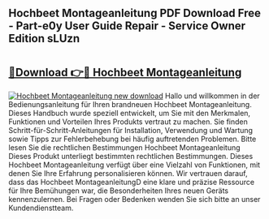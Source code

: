 ## Hochbeet Montageanleitung PDF Download Free - Part-e0y User Guide Repair - Service Owner Edition sLUzn

# <h2><a href="http://df8ahkr.blite.top/?on=Hochbeet+Montageanleitung">🔗Download 👉🔴 Hochbeet Montageanleitung</a></h2>

[![Hochbeet Montageanleitung new download](https://i.imgur.com/lujVjoI.png)](http://df8ahkr.blite.top/?on=Hochbeet+Montageanleitung)
Hallo und willkommen in der Bedienungsanleitung für Ihren brandneuen Hochbeet Montageanleitung. Dieses Handbuch wurde speziell entwickelt, um Sie mit den Merkmalen, Funktionen und Vorteilen Ihres Produkts vertraut zu machen. Sie finden Schritt-für-Schritt-Anleitungen für Installation, Verwendung und Wartung sowie Tipps zur Fehlerbehebung bei häufig auftretenden Problemen. Bitte lesen Sie die rechtlichen Bestimmungen Hochbeet Montageanleitung Dieses Produkt unterliegt bestimmten rechtlichen Bestimmungen. Dieses Hochbeet Montageanleitung verfügt über eine Vielzahl von Funktionen, mit denen Sie Ihre Erfahrung personalisieren können. Wir vertrauen darauf, dass das Hochbeet MontageanleitungD eine klare und präzise Ressource für Ihre Bemühungen war, die Besonderheiten Ihres neuen Geräts kennenzulernen. Bei Fragen oder Bedenken wenden Sie sich bitte an unser Kundendienstteam.
